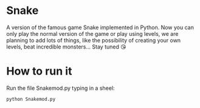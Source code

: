 # Snake 
A version of the famous game Snake implemented in Python. 
Now you can only play the normal version of the game or play using levels, we are planning to add lots of things, like the possibility of creating your own levels, beat incredible monsters... Stay tuned 😘

# How to run it
Run the file Snakemod.py typing in a sheel:

```bash 
python Snakemod.py
```
